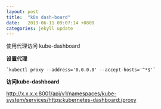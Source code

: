 ```yaml
---
layout: post
title:  "k8s dash-board"
date:   2019-06-11 09:07:14 +0800
categories: jekyll update
---
```



使用代理访问 kube-dashboard

**设置代理**
```
`kubectl proxy --address='0.0.0.0' --accept-hosts='^*$'`
```

**访问kube-dashboard**

http://x.x.x.x:8001/api/v1/namespaces/kube-system/services/https:kubernetes-dashboard:/proxy


